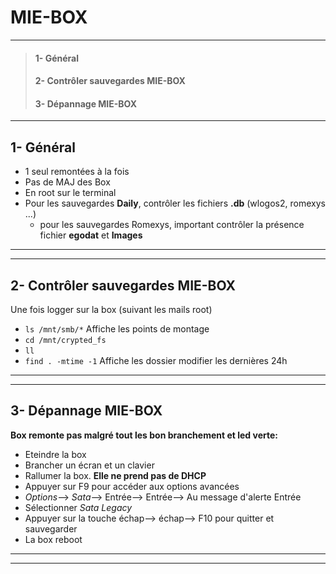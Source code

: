 # **MIE-BOX**
______
>#### 1- Général
>#### 2- Contrôler sauvegardes MIE-BOX
>#### 3- Dépannage MIE-BOX
_____
## **1- Général**
- 1 seul remontées à la fois
- Pas de MAJ des Box
- En root sur le terminal
- Pour les sauvegardes **Daily**, contrôler les fichiers **.db** (wlogos2, romexys ...)
  - pour les sauvegardes Romexys, important contrôler la présence fichier **egodat** et **Images**
______
______

## **2- Contrôler sauvegardes MIE-BOX**
Une fois logger sur la box (suivant les mails root)
- `ls /mnt/smb/*` Affiche les points de montage
- `cd /mnt/crypted_fs`
- `ll`
- `find . -mtime -1` Affiche les dossier modifier les dernières 24h
_____
_____

## **3- Dépannage MIE-BOX**
**Box remonte pas malgré tout les bon branchement et led verte:**
- Eteindre la box
- Brancher un écran et un clavier
- Rallumer la box. **Elle ne prend pas de DHCP**
- Appuyer sur F9 pour accéder aux options avancées
- _Options_--> _Sata_--> Entrée--> Entrée--> Au message d'alerte Entrée
- Sélectionner _Sata Legacy_
- Appuyer sur la touche échap--> échap--> F10 pour quitter et sauvegarder
- La box reboot
____
____
